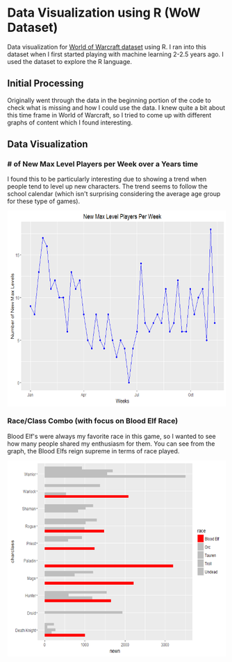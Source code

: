 # Data Visualization using R (WoW Dataset)
Data visualization for [World of Warcraft dataset](https://www.kaggle.com/mylesoneill/warcraft-avatar-history) using R.  I ran into this dataset when I first started playing with machine learning 2-2.5 years ago.  I used the dataset to explore the R language.   

## Initial Processing
Originally went through the data in the beginning portion of the code to check what is missing and how I could use the data.  I knew quite a bit about this time frame in World of Warcraft, so I tried to come up with different graphs of content which I found interesting.

## Data Visualization

### # of New Max Level Players per Week over a Years time
I found this to be particularly interesting due to showing a trend when people tend to level up new characters.  The trend seems to follow the school calendar (which isn't surprising considering the average age group for these type of games).

<img src="graphs/NewMaxLevelPlot.png" align="center" height="450">

### Race/Class Combo (with focus on Blood Elf Race)
Blood Elf's were always my favorite race in this game, so I wanted to see how many people shared my enthusiasm for them.  You can see from the graph, the Blood Elfs reign supreme in terms of race played.   

<img src="graphs/BloodElf_RaceClassCombo.png" align="center" height="450">
